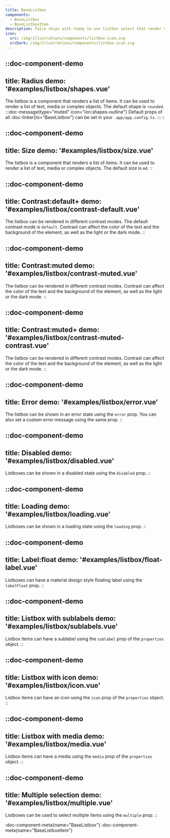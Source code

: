 ```yaml
---
title: BaseListbox
components: 
  - BaseListbox
  - BaseListboxItem
description: Tairo ships with ready to use listbox select that render different kinds of lists, ranging from text to complex media objects.
icon:
  src: /img/illustrations/components/listbox-icon.svg
  srcDark: /img/illustrations/components/listbox-icon.svg
---
```


::doc-component-demo
---
title: Radius
demo: '#examples/listbox/shapes.vue'
---
The listbox is a component that renders a list of items. It can be used to render a list of text, media or complex objects. The default shape is `rounded`.
:::doc-message{type="muted" icon="ion:shapes-outline"}
Default props of all :doc-linker{to="BaseListbox"} can be set in your `.app/app.config.ts`.
:::
::

::doc-component-demo
---
title: Size
demo: '#examples/listbox/size.vue'
---
The listbox is a component that renders a list of items. It can be used to render a list of text, media or complex objects. The default size is `md`.
::

::doc-component-demo
---
title: Contrast:default+
demo: '#examples/listbox/contrast-default.vue'
---
The listbox can be rendered in different contrast modes. The default contrast mode is `default`. Contrast can affect the color of the text and the background of the element, as well as the light or the dark mode.
::

::doc-component-demo
---
title: Contrast:muted
demo: '#examples/listbox/contrast-muted.vue'
---
The listbox can be rendered in different contrast modes. Contrast can affect the color of the text and the background of the element, as well as the light or the dark mode.
::

::doc-component-demo
---
title: Contrast:muted+
demo: '#examples/listbox/contrast-muted-contrast.vue'
---
The listbox can be rendered in different contrast modes. Contrast can affect the color of the text and the background of the element, as well as the light or the dark mode.
::

::doc-component-demo
---
title: Error
demo: '#examples/listbox/error.vue'
---
The listbox can be shown in an error state using the `error` prop. You can also set a custom error message using the same prop.
::

::doc-component-demo
---
title: Disabled
demo: '#examples/listbox/disabled.vue'
---
Listboxes can be shown in a disabled state using the `disabled` prop.
::


::doc-component-demo
---
title: Loading
demo: '#examples/listbox/loading.vue'
---
Listboxes can be shown in a loading state using the `loading` prop.
::


::doc-component-demo
---
title: Label:float
demo: '#examples/listbox/float-label.vue'
---
Listboxes can have a material design style floating label using the `labelFloat` prop.
::

::doc-component-demo
---
title: Listbox with sublabels
demo: '#examples/listbox/sublabels.vue'
---
Listbox items can have a sublabel using the `sublabel` prop of the `properties` object.
::

::doc-component-demo
---
title: Listbox with icon
demo: '#examples/listbox/icon.vue'
---
Listbox items can have an icon using the `icon` prop of the `properties` object.
::

::doc-component-demo
---
title: Listbox with media
demo: '#examples/listbox/media.vue'
---
Listbox items can have a media using the `media` prop of the `properties` object.
::

::doc-component-demo
---
title: Multiple selection
demo: '#examples/listbox/multiple.vue'
---
Listboxes can be used to select multiple items using the `multiple` prop.
::

:doc-component-meta{name="BaseListbox"}
:doc-component-meta{name="BaseListboxItem"}
